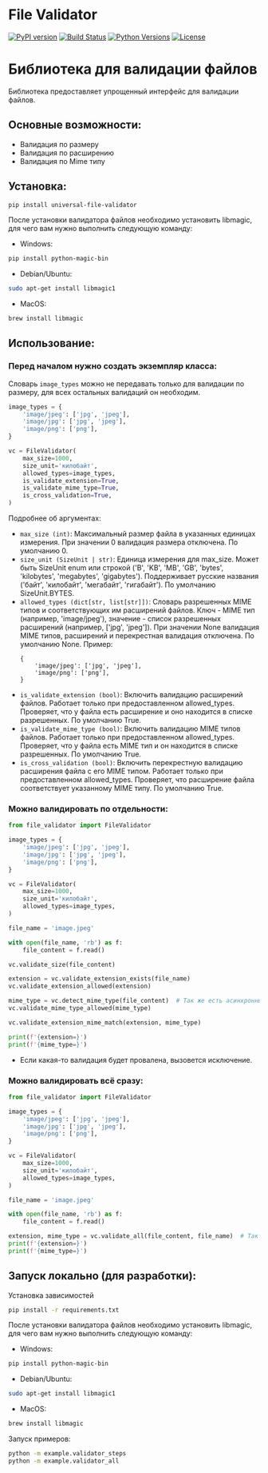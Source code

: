 # File Validator

[![PyPI version](https://img.shields.io/pypi/v/universal-file-validator.svg)](https://pypi.org/project/universal-file-validator/)
[![Build Status](https://github.com/DenisShahbazyan/File_Validator/actions/workflows/publish.yml/badge.svg)](https://github.com/DenisShahbazyan/File_Validator/actions)
[![Python Versions](https://img.shields.io/pypi/pyversions/universal-file-validator.svg)](https://pypi.org/project/universal-file-validator/)
[![License](https://img.shields.io/pypi/l/universal-file-validator.svg)](https://github.com/DenisShahbazyan/File_Validator/blob/master/LICENSE)

# Библиотека для валидации файлов

Библиотека предоставляет упрощенный интерфейс для валидации файлов.

## Основные возможности:
- Валидация по размеру
- Валидация по расширению
- Валидация по Mime типу

## Установка:
```sh
pip install universal-file-validator
```
После установки валидатора файлов необходимо установить libmagic, для чего вам нужно выполнить следующую команду:
- Windows:
```sh
pip install python-magic-bin
```
- Debian/Ubuntu:
```sh
sudo apt-get install libmagic1
```
- MacOS:
```sh
brew install libmagic
```

## Использование:

### Перед началом нужно создать экземпляр класса:
Словарь `image_types` можно не передавать только для валидации по размеру, для всех остальных валидаций он необходим.
```py
image_types = {
    'image/jpeg': ['jpg', 'jpeg'],
    'image/jpg': ['jpg', 'jpeg'],
    'image/png': ['png'],
}

vc = FileValidator(
    max_size=1000,
    size_unit='килобайт',
    allowed_types=image_types,
    is_validate_extension=True,
    is_validate_mime_type=True,
    is_cross_validation=True,
)
```
Подробнее об аргументах:

- `max_size (int)`: Максимальный размер файла в указанных единицах измерения.
    При значении 0 валидация размера отключена. По умолчанию 0.
- `size_unit (SizeUnit | str)`: Единица измерения для max_size.
    Может быть SizeUnit enum или строкой ('B', 'KB', 'MB', 'GB', 'bytes',
    'kilobytes', 'megabytes', 'gigabytes'). Поддерживает русские названия
    ('байт', 'килобайт', 'мегабайт', 'гигабайт'). По умолчанию
    SizeUnit.BYTES.
- `allowed_types (dict[str, list[str]])`: Словарь разрешенных
    MIME типов и соответствующих им расширений файлов. Ключ - MIME тип
    (например, 'image/jpeg'), значение - список разрешенных расширений
    (например, ['jpg', 'jpeg']). При значении None валидация MIME типов,
    расширений и перекрестная валидация отключена. По умолчанию None.
    Пример:
    ```
    {
        'image/jpeg': ['jpg', 'jpeg'],
        'image/png': ['png'],
    }
    ```
- `is_validate_extension (bool)`: Включить валидацию расширений файлов.
    Работает только при предоставленном allowed_types. Проверяет, что у файла
    есть расширение и оно находится в списке разрешенных. По умолчанию True.
- `is_validate_mime_type (bool)`: Включить валидацию MIME типов файлов.
    Работает только при предоставленном allowed_types. Проверяет, что у файла
    есть MIME тип и он находится в списке разрешенных. По умолчанию True.
- `is_cross_validation (bool)`: Включить перекрестную валидацию расширения файла
    с его MIME типом. Работает только при предоставленном allowed_types.
    Проверяет, что расширение файла соответствует указанному
    MIME типу. По умолчанию True.


### Можно валидировать по отдельности:
```py
from file_validator import FileValidator

image_types = {
    'image/jpeg': ['jpg', 'jpeg'],
    'image/jpg': ['jpg', 'jpeg'],
    'image/png': ['png'],
}

vc = FileValidator(
    max_size=1000,
    size_unit='килобайт',
    allowed_types=image_types,
)

file_name = 'image.jpeg'

with open(file_name, 'rb') as f:
    file_content = f.read()

vc.validate_size(file_content)

extension = vc.validate_extension_exists(file_name)
vc.validate_extension_allowed(extension)

mime_type = vc.detect_mime_type(file_content)  # Так же есть асинхронный метод adetect_mime_type()
vc.validate_mime_type_allowed(mime_type)

vc.validate_extension_mime_match(extension, mime_type)

print(f'{extension=}')
print(f'{mime_type=}')
```

- Если какая-то валидация будет провалена, вызовется исключение.

### Можно валидировать всё сразу:
```py
from file_validator import FileValidator

image_types = {
    'image/jpeg': ['jpg', 'jpeg'],
    'image/jpg': ['jpg', 'jpeg'],
    'image/png': ['png'],
}

vc = FileValidator(
    max_size=1000,
    size_unit='килобайт',
    allowed_types=image_types,
)

file_name = 'image.jpeg'

with open(file_name, 'rb') as f:
    file_content = f.read()

extension, mime_type = vc.validate_all(file_content, file_name)  # Так же есть асинхронный метод avalidate_all()
print(f'{extension=}')
print(f'{mime_type=}')
```


## Запуск локально (для разработки):
Установка зависимостей
```sh
pip install -r requirements.txt
```
После установки валидатора файлов необходимо установить libmagic, для чего вам нужно выполнить следующую команду:
- Windows:
```sh
pip install python-magic-bin
```
- Debian/Ubuntu:
```sh
sudo apt-get install libmagic1
```
- MacOS:
```sh
brew install libmagic
```


Запуск примеров:
```sh
python -m example.validator_steps
python -m example.validator_all
```


